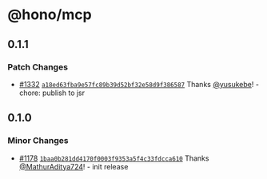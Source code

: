 # @hono/mcp

## 0.1.1

### Patch Changes

- [#1332](https://github.com/honojs/middleware/pull/1332) [`a18ed63fba9e57fc89b39d52bf32e58d9f386587`](https://github.com/honojs/middleware/commit/a18ed63fba9e57fc89b39d52bf32e58d9f386587) Thanks [@yusukebe](https://github.com/yusukebe)! - chore: publish to jsr

## 0.1.0

### Minor Changes

- [#1178](https://github.com/honojs/middleware/pull/1178) [`1baa0b281dd4170f0003f9353a5f4c33fdcca610`](https://github.com/honojs/middleware/commit/1baa0b281dd4170f0003f9353a5f4c33fdcca610) Thanks [@MathurAditya724](https://github.com/MathurAditya724)! - init release
